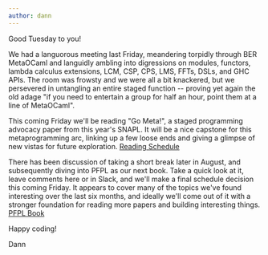 ```yaml
---
author: dann 
---
```

Good Tuesday to you!

We had a languorous meeting last Friday, meandering torpidly through BER MetaOCaml and languidly ambling into digressions on modules, functors, lambda calculus extensions, LCM, CSP, CPS, LMS, FFTs, DSLs, and GHC APIs. The room was frowsty and we were all a bit knackered, but we persevered in untangling an entire staged function -- proving yet again the old adage "if you need to entertain a group for half an hour, point them at a line of MetaOCaml".

This coming Friday we'll be reading "Go Meta!", a staged programming advocacy paper from this year's SNAPL. It will be a nice capstone for this metaprogramming arc, linking up a few loose ends and giving a glimpse of new vistas for future exploration. [Reading Schedule](https://github.com/CompSciCabal/SMRTYPRTY/wiki/Reading-Schedule)

There has been discussion of taking a short break later in August, and subsequently diving into PFPL as our next book. Take a quick look at it, leave comments here or in Slack, and we'll make a final schedule decision this coming Friday. It appears to cover many of the topics we've found interesting over the last six months, and ideally we'll come out of it with a stronger foundation for reading more papers and building interesting things. [PFPL Book](http://www.cs.cmu.edu/~rwh/plbook/1sted-revised.pdf)

Happy coding!

Dann
